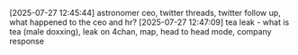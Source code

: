 [2025-07-27 12:45:44] astronomer ceo, twitter threads, twitter follow up, what happened to the ceo and hr?
[2025-07-27 12:47:09] tea leak - what is tea (male doxxing), leak on 4chan, map, head to head mode, company response
